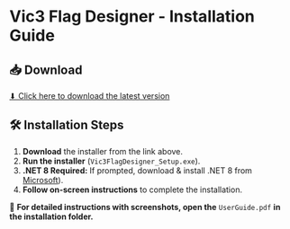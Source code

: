 # Vic3 Flag Designer - Installation Guide  

## 📥 Download  
[⬇ Click here to download the latest version](https://github.com/yourrepo/releases/latest)  

## 🛠 Installation Steps  
1. **Download** the installer from the link above.  
2. **Run the installer** (`Vic3FlagDesigner_Setup.exe`).  
3. **.NET 8 Required:** If prompted, download & install .NET 8 from [Microsoft](https://download.visualstudio.microsoft.com/download/pr/64760cc4-228f-48e4-b57d-55f882dedc69/b181f927cb937ef06fbb6eb41e81fbd0/windowsdesktop-runtime-8.0.14-win-x64.exe)).  
5. **Follow on-screen instructions** to complete the installation.  

📖 **For detailed instructions with screenshots, open the** `UserGuide.pdf` **in the installation folder.**  
